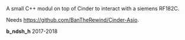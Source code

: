 A small C++ modul on top of Cinder to interact with a siemens RF182C.

Needs https://github.com/BanTheRewind/Cinder-Asio.

<b>b_ndsh_h</b>   2017-2018
